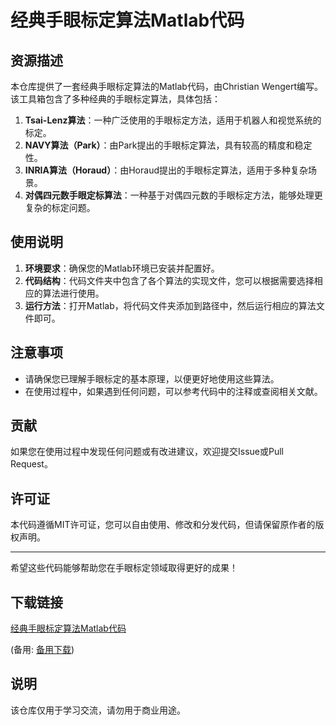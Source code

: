 # 经典手眼标定算法Matlab代码

## 资源描述

本仓库提供了一套经典手眼标定算法的Matlab代码，由Christian Wengert编写。该工具箱包含了多种经典的手眼标定算法，具体包括：

1. **Tsai-Lenz算法**：一种广泛使用的手眼标定方法，适用于机器人和视觉系统的标定。
2. **NAVY算法（Park）**：由Park提出的手眼标定算法，具有较高的精度和稳定性。
3. **INRIA算法（Horaud）**：由Horaud提出的手眼标定算法，适用于多种复杂场景。
4. **对偶四元数手眼定标算法**：一种基于对偶四元数的手眼标定方法，能够处理更复杂的标定问题。

## 使用说明

1. **环境要求**：确保您的Matlab环境已安装并配置好。
2. **代码结构**：代码文件夹中包含了各个算法的实现文件，您可以根据需要选择相应的算法进行使用。
3. **运行方法**：打开Matlab，将代码文件夹添加到路径中，然后运行相应的算法文件即可。

## 注意事项

- 请确保您已理解手眼标定的基本原理，以便更好地使用这些算法。
- 在使用过程中，如果遇到任何问题，可以参考代码中的注释或查阅相关文献。

## 贡献

如果您在使用过程中发现任何问题或有改进建议，欢迎提交Issue或Pull Request。

## 许可证

本代码遵循MIT许可证，您可以自由使用、修改和分发代码，但请保留原作者的版权声明。

---

希望这些代码能够帮助您在手眼标定领域取得更好的成果！

## 下载链接
[经典手眼标定算法Matlab代码](https://pan.quark.cn/s/36f873fdb2fd) 

(备用: [备用下载](https://pan.baidu.com/s/1Zo7d-9Fsa8nzdngIHlz7oQ?pwd=1234))

## 说明

该仓库仅用于学习交流，请勿用于商业用途。
